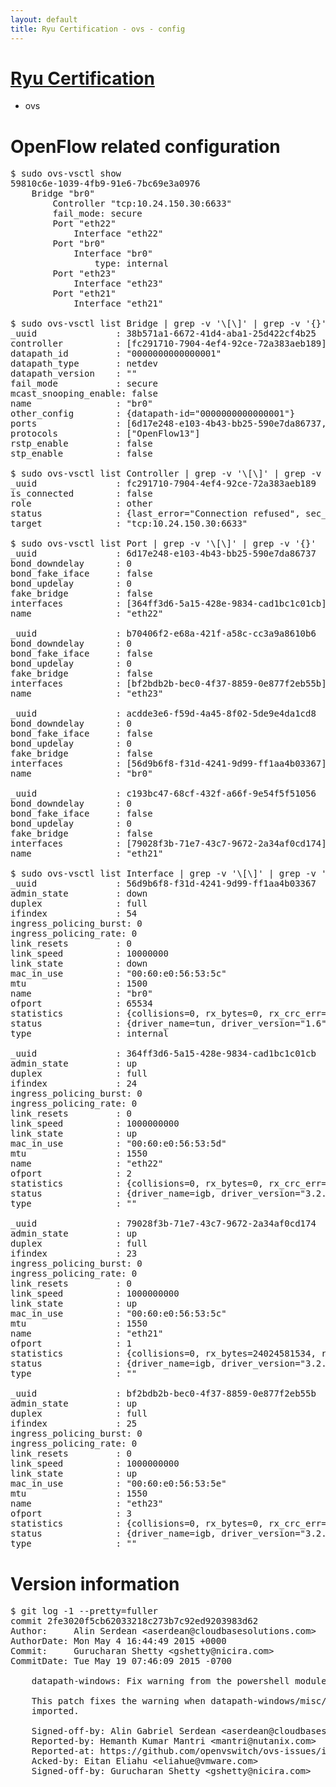 ```yaml
---
layout: default
title: Ryu Certification - ovs - config
---
```

# [Ryu Certification](http://osrg.github.io/ryu/certification.html)
* ovs 

# OpenFlow related configuration
<pre>
$ sudo ovs-vsctl show
59810c6e-1039-4fb9-91e6-7bc69e3a0976
    Bridge "br0"
        Controller "tcp:10.24.150.30:6633"
        fail_mode: secure
        Port "eth22"
            Interface "eth22"
        Port "br0"
            Interface "br0"
                type: internal
        Port "eth23"
            Interface "eth23"
        Port "eth21"
            Interface "eth21"

$ sudo ovs-vsctl list Bridge | grep -v '\[\]' | grep -v '{}'
_uuid               : 38b571a1-6672-41d4-aba1-25d422cf4b25
controller          : [fc291710-7904-4ef4-92ce-72a383aeb189]
datapath_id         : "0000000000000001"
datapath_type       : netdev
datapath_version    : "<built-in>"
fail_mode           : secure
mcast_snooping_enable: false
name                : "br0"
other_config        : {datapath-id="0000000000000001"}
ports               : [6d17e248-e103-4b43-bb25-590e7da86737, acdde3e6-f59d-4a45-8f02-5de9e4da1cd8, b70406f2-e68a-421f-a58c-cc3a9a8610b6, c193bc47-68cf-432f-a66f-9e54f5f51056]
protocols           : ["OpenFlow13"]
rstp_enable         : false
stp_enable          : false

$ sudo ovs-vsctl list Controller | grep -v '\[\]' | grep -v '{}'
_uuid               : fc291710-7904-4ef4-92ce-72a383aeb189
is_connected        : false
role                : other
status              : {last_error="Connection refused", sec_since_disconnect="2", state=BACKOFF}
target              : "tcp:10.24.150.30:6633"

$ sudo ovs-vsctl list Port | grep -v '\[\]' | grep -v '{}'
_uuid               : 6d17e248-e103-4b43-bb25-590e7da86737
bond_downdelay      : 0
bond_fake_iface     : false
bond_updelay        : 0
fake_bridge         : false
interfaces          : [364ff3d6-5a15-428e-9834-cad1bc1c01cb]
name                : "eth22"

_uuid               : b70406f2-e68a-421f-a58c-cc3a9a8610b6
bond_downdelay      : 0
bond_fake_iface     : false
bond_updelay        : 0
fake_bridge         : false
interfaces          : [bf2bdb2b-bec0-4f37-8859-0e877f2eb55b]
name                : "eth23"

_uuid               : acdde3e6-f59d-4a45-8f02-5de9e4da1cd8
bond_downdelay      : 0
bond_fake_iface     : false
bond_updelay        : 0
fake_bridge         : false
interfaces          : [56d9b6f8-f31d-4241-9d99-ff1aa4b03367]
name                : "br0"

_uuid               : c193bc47-68cf-432f-a66f-9e54f5f51056
bond_downdelay      : 0
bond_fake_iface     : false
bond_updelay        : 0
fake_bridge         : false
interfaces          : [79028f3b-71e7-43c7-9672-2a34af0cd174]
name                : "eth21"

$ sudo ovs-vsctl list Interface | grep -v '\[\]' | grep -v '{}'
_uuid               : 56d9b6f8-f31d-4241-9d99-ff1aa4b03367
admin_state         : down
duplex              : full
ifindex             : 54
ingress_policing_burst: 0
ingress_policing_rate: 0
link_resets         : 0
link_speed          : 10000000
link_state          : down
mac_in_use          : "00:60:e0:56:53:5c"
mtu                 : 1500
name                : "br0"
ofport              : 65534
statistics          : {collisions=0, rx_bytes=0, rx_crc_err=0, rx_dropped=0, rx_errors=0, rx_frame_err=0, rx_over_err=0, rx_packets=0, tx_bytes=0, tx_dropped=0, tx_errors=0, tx_packets=0}
status              : {driver_name=tun, driver_version="1.6", firmware_version="N/A"}
type                : internal

_uuid               : 364ff3d6-5a15-428e-9834-cad1bc1c01cb
admin_state         : up
duplex              : full
ifindex             : 24
ingress_policing_burst: 0
ingress_policing_rate: 0
link_resets         : 0
link_speed          : 1000000000
link_state          : up
mac_in_use          : "00:60:e0:56:53:5d"
mtu                 : 1550
name                : "eth22"
ofport              : 2
statistics          : {collisions=0, rx_bytes=0, rx_crc_err=0, rx_dropped=0, rx_errors=0, rx_frame_err=0, rx_over_err=0, rx_packets=0, tx_bytes=18089315792, tx_dropped=0, tx_errors=0, tx_packets=12064077}
status              : {driver_name=igb, driver_version="3.2.10-k", firmware_version="2.10-9"}
type                : ""

_uuid               : 79028f3b-71e7-43c7-9672-2a34af0cd174
admin_state         : up
duplex              : full
ifindex             : 23
ingress_policing_burst: 0
ingress_policing_rate: 0
link_resets         : 0
link_speed          : 1000000000
link_state          : up
mac_in_use          : "00:60:e0:56:53:5c"
mtu                 : 1550
name                : "eth21"
ofport              : 1
statistics          : {collisions=0, rx_bytes=24024581534, rx_crc_err=0, rx_dropped=0, rx_errors=0, rx_frame_err=0, rx_over_err=0, rx_packets=16026376, tx_bytes=0, tx_dropped=0, tx_errors=0, tx_packets=0}
status              : {driver_name=igb, driver_version="3.2.10-k", firmware_version="2.10-9"}
type                : ""

_uuid               : bf2bdb2b-bec0-4f37-8859-0e877f2eb55b
admin_state         : up
duplex              : full
ifindex             : 25
ingress_policing_burst: 0
ingress_policing_rate: 0
link_resets         : 0
link_speed          : 1000000000
link_state          : up
mac_in_use          : "00:60:e0:56:53:5e"
mtu                 : 1550
name                : "eth23"
ofport              : 3
statistics          : {collisions=0, rx_bytes=0, rx_crc_err=0, rx_dropped=0, rx_errors=0, rx_frame_err=0, rx_over_err=0, rx_packets=0, tx_bytes=1176922500, tx_dropped=0, tx_errors=0, tx_packets=784615}
status              : {driver_name=igb, driver_version="3.2.10-k", firmware_version="2.10-9"}
type                : ""
</pre>

# Version information
<pre>
$ git log -1 --pretty=fuller
commit 2fe3020f5cb62033218c273b7c92ed9203983d62
Author:     Alin Serdean &lt;aserdean@cloudbasesolutions.com&gt;
AuthorDate: Mon May 4 16:44:49 2015 +0000
Commit:     Gurucharan Shetty &lt;gshetty@nicira.com&gt;
CommitDate: Tue May 19 07:46:09 2015 -0700

    datapath-windows: Fix warning from the powershell module
    
    This patch fixes the warning when datapath-windows/misc/OVS.psm1 is
    imported.
    
    Signed-off-by: Alin Gabriel Serdean &lt;aserdean@cloudbasesolutions.com&gt;
    Reported-by: Hemanth Kumar Mantri &lt;mantri@nutanix.com&gt;
    Reported-at: https://github.com/openvswitch/ovs-issues/issues/69
    Acked-by: Eitan Eliahu &lt;eliahue@vmware.com&gt;
    Signed-off-by: Gurucharan Shetty &lt;gshetty@nicira.com&gt;
</pre>
